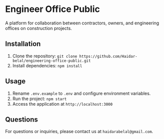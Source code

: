 # Engineer Office Public

A platform for collaboration between contractors, owners, and engineering offices on construction projects.

## Installation

1. Clone the repository: `git clone https://github.com/Haidar-belal/engineering-office-public.git`
2. Install dependencies: `npm install`

## Usage

1. Rename `.env.example` to `.env` and configure environment variables.
2. Run the project: `npm start`
3. Access the application at `http://localhost:3000`

## Questions

For questions or inquiries, please contact us at `haidarabelal@gmail.com`.
